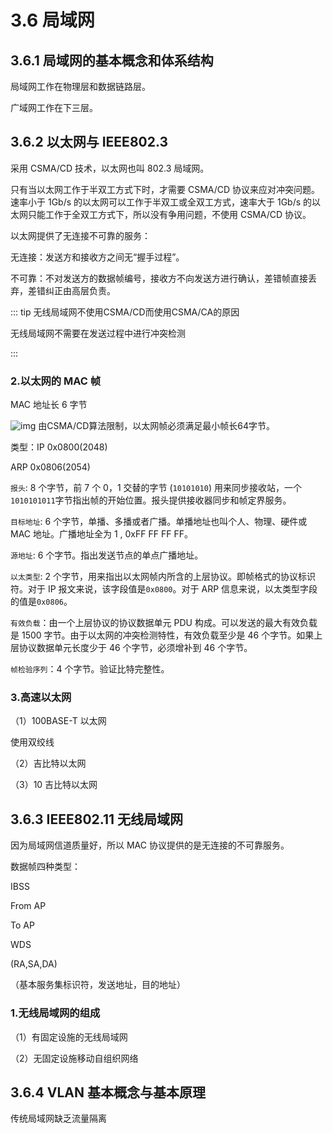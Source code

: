 # 3.6 局域网

## 3.6.1 局域网的基本概念和体系结构

局域网工作在物理层和数据链路层。

广域网工作在下三层。

## 3.6.2 以太网与 IEEE802.3

采用 CSMA/CD 技术，以太网也叫 802.3 局域网。

只有当以太网工作于半双工方式下时，才需要 CSMA/CD 协议来应对冲突问题。速率小于 1Gb/s 的以太网可以工作于半双工或全双工方式，速率大于 1Gb/s 的以太网只能工作于全双工方式下，所以没有争用问题，不使用 CSMA/CD 协议。

以太网提供了无连接不可靠的服务：

无连接：发送方和接收方之间无“握手过程”。

不可靠：不对发送方的数据帧编号，接收方不向发送方进行确认，差错帧直接丢弃，差错纠正由高层负责。

:::  tip 无线局域网不使用CSMA/CD而使用CSMA/CA的原因

无线局域网不需要在发送过程中进行冲突检测

:::

### 2.以太网的 MAC 帧

MAC 地址长 6 字节

![img](https://csnotes.oss-cn-beijing.aliyuncs.com/photos/MAC%E5%B8%A7%E6%A0%BC%E5%BC%8F.png)
由CSMA/CD算法限制，以太网帧必须满足最小帧长64字节。

类型：IP 0x0800(2048)

ARP 0x0806(2054)

`报头`: 8 个字节，前 7 个 0，1 交替的字节 (`10101010`) 用来同步接收站，一个`1010101011`字节指出帧的开始位置。报头提供接收器同步和帧定界服务。

`目标地址`: 6 个字节，单播、多播或者广播。单播地址也叫个人、物理、硬件或 MAC 地址。广播地址全为 1 , 0xFF FF FF FF。

 `源地址`: 6 个字节。指出发送节点的单点广播地址。

 `以太类型`: 2 个字节，用来指出以太网帧内所含的上层协议。即帧格式的协议标识符。对于 IP 报文来说，该字段值是`0x0800`。对于 ARP 信息来说，以太类型字段的值是`0x0806`。

 `有效负载`：由一个上层协议的协议数据单元 PDU 构成。可以发送的最大有效负载是 1500 字节。由于以太网的冲突检测特性，有效负载至少是 46 个字节。如果上层协议数据单元长度少于 46 个字节，必须增补到 46 个字节。

 `帧检验序列`：4 个字节。验证比特完整性。

### 3.高速以太网

（1）100BASE-T 以太网

使用双绞线

（2）吉比特以太网

（3）10 吉比特以太网

## 3.6.3 IEEE802.11 无线局域网

因为局域网信道质量好，所以 MAC 协议提供的是无连接的不可靠服务。

数据帧四种类型：

IBSS

From AP

To AP

WDS

(RA,SA,DA)

（基本服务集标识符，发送地址，目的地址）

### 1.无线局域网的组成

（1）有固定设施的无线局域网

（2）无固定设施移动自组织网络

## 3.6.4 VLAN 基本概念与基本原理

传统局域网缺乏流量隔离


